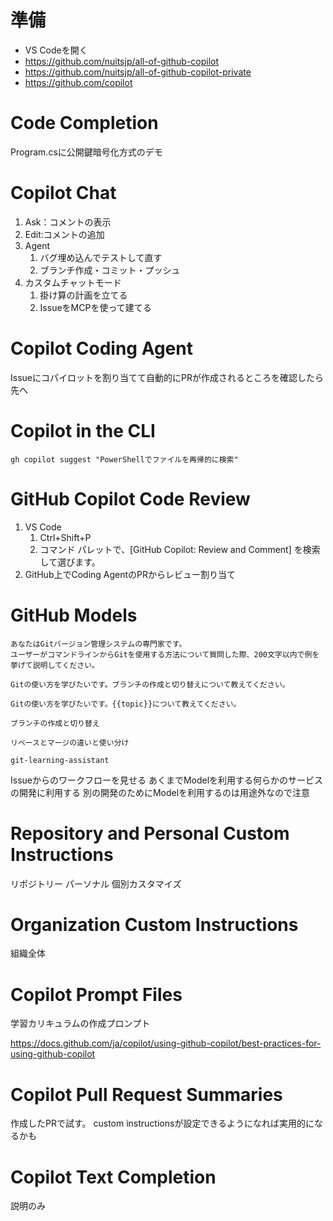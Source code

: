 # 準備

- VS Codeを開く
- https://github.com/nuitsjp/all-of-github-copilot
- https://github.com/nuitsjp/all-of-github-copilot-private
- https://github.com/copilot


# Code Completion

Program.csに公開鍵暗号化方式のデモ

# Copilot Chat

1. Ask：コメントの表示
2. Edit:コメントの追加
3. Agent
    1. バグ埋め込んでテストして直す
    2. ブランチ作成・コミット・プッシュ
4. カスタムチャットモード
    1. 掛け算の計画を立てる
    2. IssueをMCPを使って建てる

# Copilot Coding Agent

Issueにコパイロットを割り当てて自動的にPRが作成されるところを確認したら先へ

# Copilot in the CLI

```pwsh
gh copilot suggest "PowerShellでファイルを再帰的に検索"
```

# GitHub Copilot Code Review

1. VS Code
    1. Ctrl+Shift+P
    2. コマンド パレットで、[GitHub Copilot: Review and Comment] を検索して選びます。
2. GitHub上でCoding AgentのPRからレビュー割り当て

# GitHub Models

```prompt
あなたはGitバージョン管理システムの専門家です。
ユーザーがコマンドラインからGitを使用する方法について質問した際、200文字以内で例を挙げて説明してください。
```

```prompt
Gitの使い方を学びたいです。ブランチの作成と切り替えについて教えてください。
```

```prompt
Gitの使い方を学びたいです。{{topic}}について教えてください。
```

```variable
ブランチの作成と切り替え
```

```variable
リベースとマージの違いと使い分け
```

```text
git-learning-assistant
```

Issueからのワークフローを見せる
あくまでModelを利用する何らかのサービスの開発に利用する
別の開発のためにModelを利用するのは用途外なので注意

# Repository and Personal Custom Instructions

リポジトリー
パーソナル
個別カスタマイズ

# Organization Custom Instructions

組織全体

# Copilot Prompt Files

学習カリキュラムの作成プロンプト

https://docs.github.com/ja/copilot/using-github-copilot/best-practices-for-using-github-copilot

# Copilot Pull Request Summaries

作成したPRで試す。
custom instructionsが設定できるようになれば実用的になるかも

# Copilot Text Completion

説明のみ